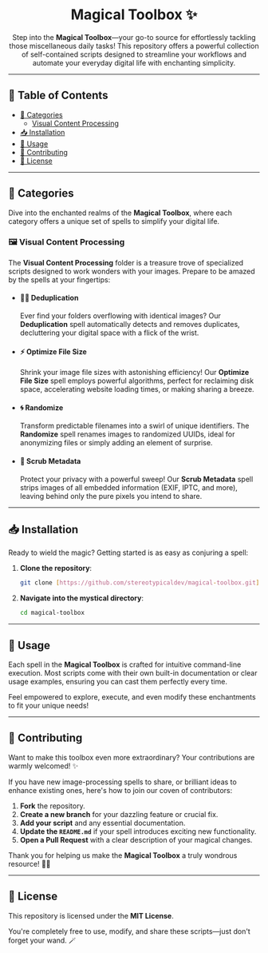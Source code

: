 <h1 align="center">
  Magical Toolbox ✨
</h1>

<p align="center">
  Step into the <strong>Magical Toolbox</strong>—your go-to source for effortlessly tackling those miscellaneous daily tasks! This repository offers a powerful collection of self-contained scripts designed to streamline your workflows and automate your everyday digital life with enchanting simplicity.
</p>

---

## 📜 Table of Contents

- [📁 Categories](#-categories)
  - [Visual Content Processing](#-visual-content-processing)
- [📥 Installation](#-installation)
- [🚀 Usage](#-usage)
- [💬 Contributing](#-contributing)
- [👀 License](#-license)

---

## 📁 Categories

Dive into the enchanted realms of the **Magical Toolbox**, where each category offers a unique set of spells to simplify your digital life.

### 🖼️ Visual Content Processing

The **Visual Content Processing** folder is a treasure trove of specialized scripts designed to work wonders with your images. Prepare to be amazed by the spells at your fingertips:

* #### 🧙‍♂️ Deduplication

    Ever find your folders overflowing with identical images? Our **Deduplication** spell automatically detects and removes duplicates, decluttering your digital space with a flick of the wrist.

* #### ⚡ Optimize File Size

    Shrink your image file sizes with astonishing efficiency! Our **Optimize File Size** spell employs powerful algorithms, perfect for reclaiming disk space, accelerating website loading times, or making sharing a breeze.

* #### 🌀 Randomize

    Transform predictable filenames into a swirl of unique identifiers. The **Randomize** spell renames images to randomized UUIDs, ideal for anonymizing files or simply adding an element of surprise.

* #### 🧹 Scrub Metadata

    Protect your privacy with a powerful sweep! Our **Scrub Metadata** spell strips images of all embedded information (EXIF, IPTC, and more), leaving behind only the pure pixels you intend to share.

---

## 📥 Installation

Ready to wield the magic? Getting started is as easy as conjuring a spell:

1.  **Clone the repository**:

    ```bash
    git clone [https://github.com/stereotypicaldev/magical-toolbox.git](https://github.com/stereotypicaldev/magical-toolbox.git)
    ```

2.  **Navigate into the mystical directory**:

    ```bash
    cd magical-toolbox
    ```

---

## 🚀 Usage

Each spell in the **Magical Toolbox** is crafted for intuitive command-line execution. Most scripts come with their own built-in documentation or clear usage examples, ensuring you can cast them perfectly every time.

Feel empowered to explore, execute, and even modify these enchantments to fit your unique needs!

---

## 💬 Contributing

Want to make this toolbox even more extraordinary? Your contributions are warmly welcomed! ✨

If you have new image-processing spells to share, or brilliant ideas to enhance existing ones, here's how to join our coven of contributors:

1.  **Fork** the repository.
2.  **Create a new branch** for your dazzling feature or crucial fix.
3.  **Add your script** and any essential documentation.
4.  **Update the `README.md`** if your spell introduces exciting new functionality.
5.  **Open a Pull Request** with a clear description of your magical changes.

Thank you for helping us make the **Magical Toolbox** a truly wondrous resource! 🧙‍♀️

---

## 👀 License

This repository is licensed under the **MIT License**.

You're completely free to use, modify, and share these scripts—just don't forget your wand. 🪄
